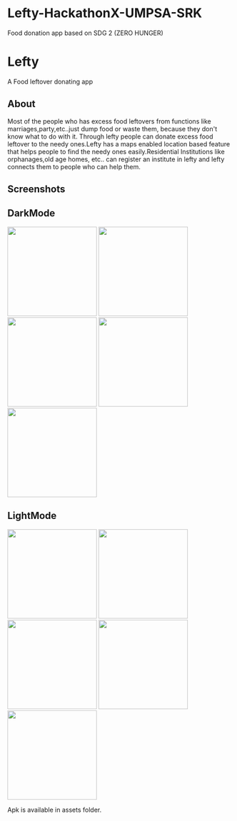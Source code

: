 # Lefty-HackathonX-UMPSA-SRK
Food donation app based on SDG 2 (ZERO HUNGER)


# Lefty

A Food leftover donating app

## About

Most of the people who has excess food leftovers from functions like marriages,party,etc..just dump food or waste them, because they don't know what to do with it. Through lefty people can donate
excess food leftover to the needy ones.Lefty has a maps enabled location based feature that helps people to find the needy ones easily.Residential Institutions like orphanages,old age homes,
etc.. can register an institute in lefty and lefty connects them to people who can help them.

## Screenshots

## DarkMode

<p float="left">
  <img src="assets/Screenshots/1.jpg" width="200" />
  <img src="assets/Screenshots/9.jpg" width="200" />
  <img src="assets/Screenshots/10.jpg" width="200" />
  <img src="assets/Screenshots/11.jpg" width="200" />
  <img src="assets/Screenshots/12.jpg" width="200" />
</p>

## LightMode

<p float="left">
  <img src="assets/Screenshots/13.jpg" width="200" />
  <img src="assets/Screenshots/17.jpg" width="200" />
  <img src="assets/Screenshots/18.jpg" width="200" />
  <img src="assets/Screenshots/22.jpg" width="200" />
  <img src="assets/Screenshots/23.jpg" width="200" />
  
</p>

Apk is available in assets folder.
